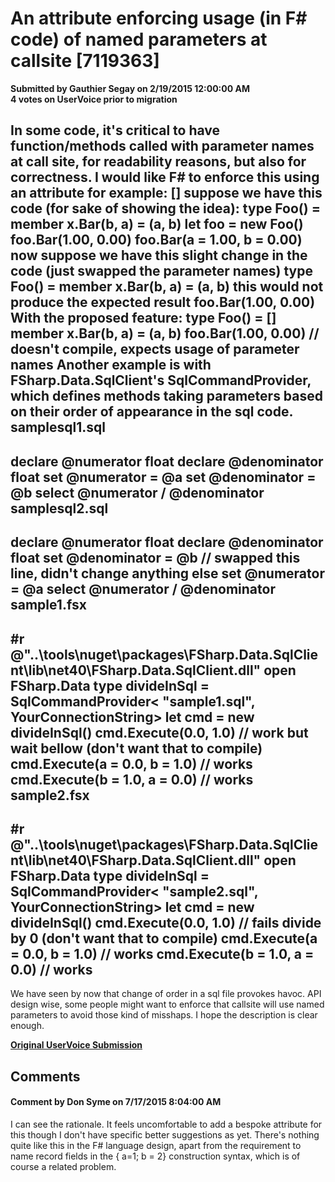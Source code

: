 # An attribute enforcing usage (in F# code) of named parameters at callsite [7119363] #

**Submitted by Gauthier Segay on 2/19/2015 12:00:00 AM**  
**4 votes on UserVoice prior to migration**  

In some code, it's critical to have function/methods called with parameter names at call site, for readability reasons, but also for correctness.
I would like F# to enforce this using an attribute for example: [<EnforceNamedParametersAtCallSite>]
suppose we have this code (for sake of showing the idea):
type Foo() =
member x.Bar(b, a) = (a, b)
let foo = new Foo()
foo.Bar(1.00, 0.00)
foo.Bar(a = 1.00, b = 0.00)
now suppose we have this slight change in the code (just swapped the parameter names)
type Foo() =
member x.Bar(b, a) = (a, b)
this would not produce the expected result
foo.Bar(1.00, 0.00)
With the proposed feature:
type Foo() =
[<EnforceNamedParametersAtCallSite>]
member x.Bar(b, a) = (a, b)
foo.Bar(1.00, 0.00) // doesn't compile, expects usage of parameter names
Another example is with FSharp.Data.SqlClient's SqlCommandProvider, which defines methods taking parameters based on their order of appearance in the sql code.
samplesql1.sql
------------------------------------
declare @numerator float
declare @denominator float
set @numerator = @a
set @denominator = @b
select @numerator / @denominator
samplesql2.sql
------------------------------------
declare @numerator float
declare @denominator float
set @denominator = @b // swapped this line, didn't change anything else
set @numerator = @a
select @numerator / @denominator
sample1.fsx
------------------------------------
#r @"..\tools\nuget\packages\FSharp.Data.SqlClient\lib\net40\FSharp.Data.SqlClient.dll"
open FSharp.Data
type divideInSql = SqlCommandProvider< "sample1.sql", YourConnectionString>
let cmd = new divideInSql()
cmd.Execute(0.0, 1.0) // work but wait bellow (don't want that to compile)
cmd.Execute(a = 0.0, b = 1.0) // works
cmd.Execute(b = 1.0, a = 0.0) // works
sample2.fsx
------------------------------------
#r @"..\tools\nuget\packages\FSharp.Data.SqlClient\lib\net40\FSharp.Data.SqlClient.dll"
open FSharp.Data
type divideInSql = SqlCommandProvider< "sample2.sql", YourConnectionString>
let cmd = new divideInSql()
cmd.Execute(0.0, 1.0) // fails divide by 0 (don't want that to compile)
cmd.Execute(a = 0.0, b = 1.0) // works
cmd.Execute(b = 1.0, a = 0.0) // works
------------------------------------
We have seen by now that change of order in a sql file provokes havoc.
API design wise, some people might want to enforce that callsite will use named parameters to avoid those kind of misshaps.
I hope the description is clear enough.



**[Original UserVoice Submission](https://fslang.uservoice.com/forums/245727-f-language/suggestions/7119363)**


## Comments ##


#### Comment by Don Syme on 7/17/2015 8:04:00 AM ####
I can see the rationale.
It feels uncomfortable to add a bespoke attribute for this though I don't have specific better suggestions as yet. There's nothing quite like this in the F# language design, apart from the requirement to name record fields in the { a=1; b = 2} construction syntax, which is of course a related problem.

